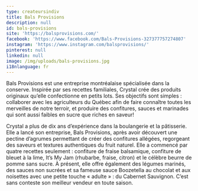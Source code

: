 ```yaml
---
type: createursindiv
title: Bals Provisions
description: null
id: bals-provisions
site: 'https://balsprovisions.com/'
facebook: 'https://www.facebook.com/Bals-Provisions-327377757274807'
instagram: 'https://www.instagram.com/balsprovisions/'
pinterest: null
linkedin: null
image: /img/uploads/bals-provisions.jpg
i18nlanguage: fr
---
```

Bals Provisions est une entreprise montréalaise spécialisée dans la conserve. Inspirée par ses recettes familiales, Crystal crée des produits originaux qu’elle confectionne en petits lots. Ses objectifs sont simples : collaborer avec les agriculteurs du Québec afin de faire connaître toutes les merveilles de notre terroir, et produire des confitures, sauces et marinades qui sont aussi faibles en sucre que riches en saveur!

Crystal a plus de dix ans d’expérience dans la boulangerie et la pâtisserie. Elle a lancé son entreprise, Bals Provisions, après avoir découvert une pectine d’agrumes permettant de créer des confitures allégées, regorgeant des saveurs et textures authentiques du fruit naturel. Elle a commencé par quatre recettes seulement : confiture de fraise balsamique, confiture de bleuet à la lime, It’s My Jam (rhubarbe, fraise, citron) et le célèbre beurre de pomme sans sucre. À présent, elle offre également des légumes marinés, des sauces non sucrées et sa fameuse sauce Boozetella au chocolat et aux noisettes avec une petite touche « adulte » : du Cabernet Sauvignon. C’est sans conteste son meilleur vendeur en toute saison.



